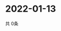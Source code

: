 # 2022-01-13
  共 0条

  <!-- BEGIN -->
  <!-- 最后更新时间Thu Jan 13 2022 22:04:12 GMT+0000 (Coordinated Universal Time) -->
  
  <!-- END -->
  
  